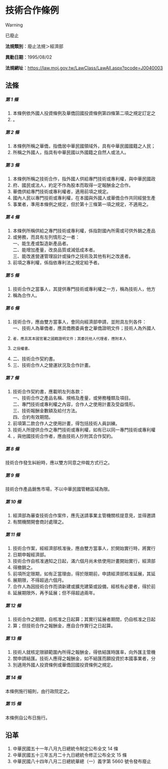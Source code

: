 # 技術合作條例


> [!WARNING]
> 已廢止


**法規類別**：廢止法規＞經濟部

**異動日期**：1995/08/02  

**法規網址**：https://law.moj.gov.tw/LawClass/LawAll.aspx?pcode=J0040003



## 法條
##### 第 1 條
1. 本條例依外國人投資條例及華僑回國投資條例第四條第二項之規定訂定之
1. 。

##### 第 2 條
1. 本條例所稱之華僑，指僑居中華民國領域外，具有中華民國國籍之人民；
1. 所稱之外國人，指具有中華民國以外國籍之自然人或法人。

##### 第 3 條
1. 本條例所稱之技術合作，指外國人供給專門技術或專利權，與中華民國政
1. 府、國民或法人，約定不作為股本而取得一定報酬金之合作。
1. 華僑供給專門技術或專利權者，適用前項之規定。
1. 國內人民以專門技術或專利權，在本國與外國人或華僑合作共同經營生產
1. 事業者，準用本條例之規定，但於第十三條第一項之規定，不適用之。

##### 第 4 條
1. 本條例所稱供給之專門技術或專利權，係指對國內所需或可供外銷之產品
1. 或勞務，而具有左列情形之一者：  
一、能生產或製造新產品者。  
二、能增加產量，改良品質或減低成本者。  
三、能改進營運管理設計或操作之技術及其他有利之改進者。
1. 前項之專利權，係指依專利法之規定給予者。

##### 第 5 條
1. 技術合作之當事人，其提供專門技術或專利權之一方，稱為技術人，他方
1. 稱為合作人。

##### 第 6 條
1. 技術合作，應由雙方當事人，會同向經濟部申請，並附具左列各件：  
一、技術人為華僑者，應具僑務委員會之華僑證明文件；技術人為外國人
1.     者，應具其本國官署之國籍證明文件；其委託他人代理者，應附本人
1.     之授權書。
1. 二、技術合作契約書。
1. 三、技術合作人之營運狀況及合作計畫。

##### 第 7 條
1. 技術合作契約書，應載明左列各款：  
一、技術合作之產品名稱、規格及產量，或勞務種類及項目。  
二、專門技術或專利權之內容，合作人之使用計畫及受益情形。  
三、技術報酬金數額及給付方法。  
四、合約有效期間。
1. 前項第二款合作人之使用計畫，得包括技術人員訓練。
1. 技術人所提供合作之專門技術或專利權，如有已以同一專門技術或專利權
1. ，與他國技術合作者，應由技術人抄附其合作契約。

##### 第 8 條
技術合作發生糾紛時，應以雙方同意之仲裁方式行之。

##### 第 9 條
技術合作產品銷售市場，不以中華民國管轄區域為限。

##### 第 10 條
1. 經濟部為審查技術合作案件，應先送請事業主管機關核提意見，並得邀請
1. 有關機關開會商討處理之。

##### 第 11 條
1. 技術合作案，經經濟部核准後，應由雙方當事人，於開始實行時，將實行
1. 日期申報經濟部。
1. 技術合作自核准通知之日起，滿六個月尚未依使用計畫開始實行，經濟部
1. 得撤銷之。
1. 前項所定限期，如有正當理由，得於限期前，申請經濟部核准延展，其延
1. 展期限，不得超過六個月。
1. 合作人為因技術合作而須新建或擴充建築或設備，經核有必要者，得於前
1. 延展期限外，再予延展；但不得超過兩年。

##### 第 12 條
1. 技術合作之期間，自核准之日起算；其實行延展者期間，仍自核准之日起
1. 算；但技術合作之報酬金，應自合作實行之日起算。

##### 第 13 條
1. 技術人就核定限額範圍內所得之報酬金，得依結匯時匯率，向外匯主管機
1. 關申請結匯。技術人應得之報酬金，如不結匯而願投資於本國事業者，分
1. 別適用外國人投資條例或華僑回國投資條例之規定。

##### 第 14 條
本條例施行細則，由行政院定之。

##### 第 15 條
本條例自公布日施行。

## 沿革
1. 中華民國五十一年八月九日總統令制定公布全文 14 條
1. 中華民國五十三年五月二十九日總統令修正公布全文 15 條
1. 中華民國八十四年八月二日總統華總（一）義字第 5660 號令發布廢止
